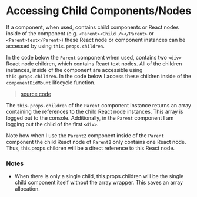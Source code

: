 # Accessing Child Components/Nodes

If a component, when used, contains child components or React nodes inside of the component (e.g. `<Parent><Child /></Parent>` or `<Parent>test</Parent>`) these React node or component instances can be accessed by using `this.props.children`.

In the code below the `Parent` component when used, contains two `<div>` React node children, which contains React text nodes. All of the children instances, inside of the component are accessible using `this.props.children`. In the code below I access these children inside of the `componentDidMount` lifecycle function.

> [source code](https://jsfiddle.net/codylindley/z7u11n44/1/#tabs=js,result,html,resources)

The `this.props.children` of the `Parent` component instance returns an array containing the references to the child React node instances. This array is logged out to the console. Additionally, in the `Parent` component I am logging out the child of the first `<div>`.

Note how when I use the `Parent2` component inside of the `Parent` component the child React node of `Parent2` only contains one <span> React node. Thus, this.props.children will be a direct reference to this <span> React node.

### Notes

* When there is only a single child, this.props.children will be the single child component itself without the array wrapper. This saves an array allocation.
